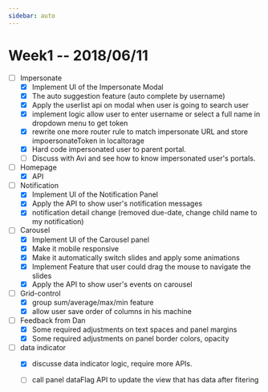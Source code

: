 ```yaml
---
sidebar: auto
---
```


# Week1 -- 2018/06/11

- [ ] Impersonate
    - [x] Implement UI of the Impersonate Modal
    - [x] The auto suggestion feature (auto complete by username)
    - [x] Apply the userlist api on modal when user is going to search user
    - [x] implement logic allow user to enter username or select a full name in dropdown menu to get token
    - [x] rewrite one more router rule to match impersonate URL and store impoersonateToken in localtorage
    - [x] Hard code impersonated user to parent portal.
    - [ ] Discuss with Avi and see how to know impersonated user's portals.
- [ ] Homepage
    - [x] API
- [ ] Notification
    - [x] Implement UI of the Notification Panel
    - [x] Apply the API to show user's notification messages
    - [x] notification detail change (removed due-date, change child name to my notification)
- [ ] Carousel
    - [x] Implement UI of the Carousel panel
    - [x] Make it mobile responsive
    - [x] Make it automatically switch slides and apply some animations
    - [x] Implement Feature that user could drag the mouse to navigate the slides
    - [x] Apply the API to show user's events on carousel
- [ ] Grid-control
    - [x] group sum/average/max/min feature
    - [x] allow user save order of columns in his machine
- [ ] Feedback from Dan
    - [x] Some required adjustments on text spaces and panel margins
    - [x] Some required adjustments on panel border colors, opacity
- [ ] data indicator
    - [x] discusse data indicator logic, require more APIs.
    - [ ] call panel dataFlag API to update the view that has data after fitering
    
